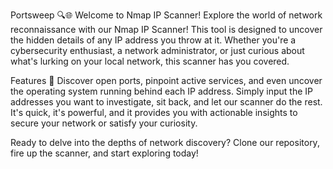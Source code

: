 Portsweep 🔍🌐
Welcome to Nmap IP Scanner!
Explore the world of network reconnaissance with our Nmap IP Scanner! This tool is designed to uncover the hidden details of any IP address you throw at it. Whether you're a cybersecurity enthusiast, a network administrator, or just curious about what's lurking on your local network, this scanner has you covered.

Features 🚀
Discover open ports, pinpoint active services, and even uncover the operating system running behind each IP address. Simply input the IP addresses you want to investigate, sit back, and let our scanner do the rest. It's quick, it's powerful, and it provides you with actionable insights to secure your network or satisfy your curiosity.

Ready to delve into the depths of network discovery? Clone our repository, fire up the scanner, and start exploring today!
